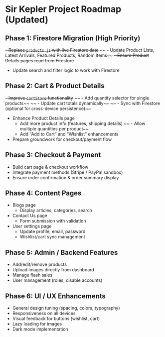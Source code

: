 # Sir Kepler Project Roadmap (Updated)

## Phase 1: Firestore Migration (High Priority)
~~- Replace `products.js` with live Firestore data~~
 ~~ - Update Product Lists, Latest Arrivals, Featured Products, Random Items~~
  ~~- Ensure Product Details pages read from Firestore~~
  - Update search and filter logic to work with Firestore

## Phase 2: Cart & Product Details
~~- Improve `cartStore` functionality~~
~~  - Add quantity selector for single products~~
 ~~ - Update cart totals dynamically~~
 ~~ - Sync with Firestore (optional for cross-device persistence)~~
- Enhance Product Details page
  - Add more product info (features, shipping details)
 ~~ - Allow multiple quantities per product~~
  - Add “Add to Cart” and “Wishlist” enhancements
- Prepare groundwork for checkout/payment flow

## Phase 3: Checkout & Payment
- Build cart page & checkout workflow
- Integrate payment methods (Stripe / PayPal sandbox)
- Ensure order confirmation & order summary display

## Phase 4: Content Pages
- Blogs page
  - Display articles, categories, search
- Contact Us page
  - Form submission with validation
- User settings page
  - Update profile, email, password
  - Wishlist/cart sync management

## Phase 5: Admin / Backend Features
- Add/edit/remove products
- Upload images directly from dashboard
- Manage flash sales
- User management (roles, disable accounts)

## Phase 6: UI / UX Enhancements
- General design tuning (spacing, colors, typography)
- Responsiveness on all devices
- Visual feedback for buttons (wishlist, cart)
- Lazy loading for images
- Dark mode implementation
